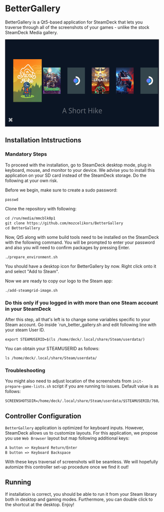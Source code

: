  
# BetterGallery

BetterGallery is a Qt5-based application for SteamDeck that lets you traverse through all of the screenshots of your games - unlike the stock SteamDeck Media gallery.

![BetterGallery](https://github.com/mozcelikors/BetterGallery/blob/main/preview.png?raw=true)

## Installation Intstructions

### Mandatory Steps

To proceed with the installation, go to SteamDeck desktop mode, plug in keyboard, mouse, and monitor to your device.
We advise you to install this application on your SD card instead of the SteamDeck storage. Do the following at your own risk.

Before we begin, make sure to create a sudo password:

```
passwd
```

Clone the repository with following:

```
cd /run/media/mmcblk0p1
git clone https://github.com/mozcelikors/BetterGallery
cd BetterGallery
```

Now, Qt5 along with some build tools need to be installed on the SteamDeck with the following command. You will be prompted to enter your password and also you will need to confirm packages by pressing Enter.

```
./prepare_environment.sh
```

You should have a desktop icon for BetterGallery by now. Right click onto it and select "Add to Steam".

Now we are ready to copy our logo to the Steam app:

```
./add-steamgrid-image.sh
```

### Do this only if you logged in with more than one Steam account in your SteamDeck
After this step, all that's left is to change some variables specific to your Steam account. Go inside `run_better_gallery.sh and edit following line with your steam User ID.

```
export STEAMUSERID=$(ls /home/deck/.local/share/Steam/userdata/)
```

You can obtain your STEAMUSERID as follows:

```
ls /home/deck/.local/share/Steam/userdata/
```

### Troubleshooting

You might also need to adjust location of the screenshots from `init-prepare-game-lists.sh` script if you are running to issues. Default value is as follows:

```
SCREENSHOTSDIR=/home/deck/.local/share/Steam/userdata/$STEAMUSERID/760/remote
```

## Controller Configuration

`BetterGallery` application is optimized for keyboard inputs. However, SteamDeck allows us to customize layouts. For this application, we propose you use `Web Browser` layout but map following additional keys:

```
A button => Keyboard Return/Enter
B button => Keyboard Backspace
```

With these keys traversal of screenshots will be seamless.
We will hopefully automize this controller set-up procedure once we find it out!

## Running

If installation is correct, you should be able to run it from your Steam library both in desktop and gaming modes. Furthermore, you can double click to the shortcut at the desktop. Enjoy!
